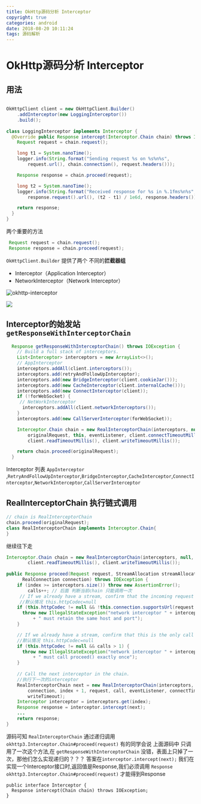 ```yaml
---
title: OkHttp源码分析 Interceptor
copyright: true
categories: android
date: 2018-08-20 10:11:24
tags: 源码解析
---
```



# OkHttp源码分析 Interceptor


## 用法
```java

OkHttpClient client = new OkHttpClient.Builder()
    .addInterceptor(new LoggingInterceptor())
    .build();
    
class LoggingInterceptor implements Interceptor {
  @Override public Response intercept(Interceptor.Chain chain) throws IOException {
    Request request = chain.request();

    long t1 = System.nanoTime();
    logger.info(String.format("Sending request %s on %s%n%s",
        request.url(), chain.connection(), request.headers()));

    Response response = chain.proceed(request);

    long t2 = System.nanoTime();
    logger.info(String.format("Received response for %s in %.1fms%n%s",
        response.request().url(), (t2 - t1) / 1e6d, response.headers()));

    return response;
  }
}

```
两个重要的方法
 ```java
  Request request = chain.request();
  Response response = chain.proceed(request);
 ```
`OkHttpClient.Builder` 提供了两个 不同的**拦截器组** 
  + Interceptor（Application Interceptor）
  + NetworkInterceptor（Network Interceptor）
  
![okhttp-interceptor](https://ws1.sinaimg.cn/large/882b6a2aly1g14rd19tl1j20go0fa3zg.jpg)

  
![](https://ws1.sinaimg.cn/large/882b6a2aly1g14rc8lfoij218a0km7ie.jpg)

## Interceptor的始发站 ` getResponseWithInterceptorChain `
```java
  Response getResponseWithInterceptorChain() throws IOException {
    // Build a full stack of interceptors.
    List<Interceptor> interceptors = new ArrayList<>();
    // AppInterceptor
    interceptors.addAll(client.interceptors());
    interceptors.add(retryAndFollowUpInterceptor);
    interceptors.add(new BridgeInterceptor(client.cookieJar()));
    interceptors.add(new CacheInterceptor(client.internalCache()));
    interceptors.add(new ConnectInterceptor(client));
    if (!forWebSocket) {
     // NetWorkInterceptor
      interceptors.addAll(client.networkInterceptors());
    }
    interceptors.add(new CallServerInterceptor(forWebSocket));

    Interceptor.Chain chain = new RealInterceptorChain(interceptors, null, null, null, 0,
        originalRequest, this, eventListener, client.connectTimeoutMillis(),
        client.readTimeoutMillis(), client.writeTimeoutMillis());

    return chain.proceed(originalRequest);
  }
```
Interceptor 列表  `AppInterceptor` ,`RetryAndFollowUpInterceptor`,`BridgeInterceptor`,`CacheInterceptor`,`ConnectInterceptor`,`NetworkInterceptor`,`CallServerInterceptor`

## RealInterceptorChain 执行链式调用
```java
// chain is RealInterceptorChain
chain.proceed(originalRequest);
class RealInterceptorChain implements Interceptor.Chain{
}
```
继续往下走 
```java
Interceptor.Chain chain = new RealInterceptorChain(interceptors, null, null, null, 0,originalRequest, this, eventListener, client.connectTimeoutMillis(),
        client.readTimeoutMillis(), client.writeTimeoutMillis());
        
public Response proceed(Request request, StreamAllocation streamAllocation, HttpCodec httpCodec,
      RealConnection connection) throws IOException {
    if (index >= interceptors.size()) throw new AssertionError();
        calls++; // 后面 判断当前chain 只能调用一次
     // If we already have a stream, confirm that the incoming request will use it. 
     //默认情况 this.httpCodec=null
    if (this.httpCodec != null && !this.connection.supportsUrl(request.url())) {
      throw new IllegalStateException("network interceptor " + interceptors.get(index - 1)
          + " must retain the same host and port");
    }

    // If we already have a stream, confirm that this is the only call to chain.proceed(). 
    //默认情况 this.httpCodec=null
    if (this.httpCodec != null && calls > 1) {
      throw new IllegalStateException("network interceptor " + interceptors.get(index - 1)
          + " must call proceed() exactly once");
    }
    
    // Call the next interceptor in the chain. 
    //执行下一次的interceptor
    RealInterceptorChain next = new RealInterceptorChain(interceptors, streamAllocation, httpCodec,
        connection, index + 1, request, call, eventListener, connectTimeout, readTimeout,
        writeTimeout);
    Interceptor interceptor = interceptors.get(index);
    Response response = interceptor.intercept(next);
    ...
    return response;
}
```
源码可知  `RealInterceptorChain` 通过递归调用 `okhttp3.Interceptor.Chain#proceed(request)` 有的同学会说 上面源码中 只调用了一次这个方法,在 `getResponseWithInterceptorChain` 没错，表面上只掉了一次，那他们怎么实现递归的？？？ 
答案在`interceptor.intercept(next);` 我们在实现一个Interceptor接口时,返回值是Response,我们必须调用 `Response okhttp3.Interceptor.Chain#proceed(request)` 才能得到Response
```
public interface Interceptor {
  Response intercept(Chain chain) throws IOException;
}
```
    